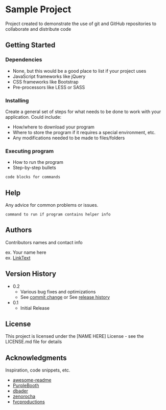 # Sample Project

Project created to demonstrate the use of git and GitHub repositories to 
collaborate and distribute code

## Getting Started

### Dependencies

* None, but this would be a good place to list if your project uses
* JavaScript frameworks like jQuery
* CSS frameworks like Bootstrap
* Pre-processors like LESS or SASS

### Installing

Create a general set of steps for what needs to be done to work with your application. Could include:
* How/where to download your program
* Where to store the program if it requires a special environment, etc.
* Any modifications needed to be made to files/folders

### Executing program

* How to run the program
* Step-by-step bullets
```
code blocks for commands
```

## Help

Any advice for common problems or issues.
```
command to run if program contains helper info
```

## Authors

Contributors names and contact info

ex. Your name here  
ex. [LinkText](https://www.yoursocialmediacompany.com/your_handle_here)

## Version History

* 0.2
    * Various bug fixes and optimizations
    * See [commit change]() or See [release history]()
* 0.1
    * Initial Release

## License

This project is licensed under the [NAME HERE] License - see the LICENSE.md file for details

## Acknowledgments

Inspiration, code snippets, etc.
* [awesome-readme](https://github.com/matiassingers/awesome-readme)
* [PurpleBooth](https://gist.github.com/PurpleBooth/109311bb0361f32d87a2)
* [dbader](https://github.com/dbader/readme-template)
* [zenorocha](https://gist.github.com/zenorocha/4526327)
* [fvcproductions](https://gist.github.com/fvcproductions/1bfc2d4aecb01a834b46)